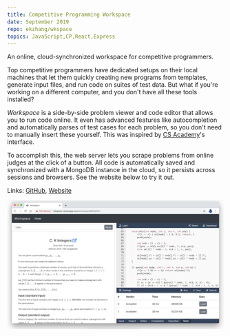 ```yaml
---
title: Competitive Programming Workspace
date: September 2019
repo: ekzhang/wkspace
topics: JavaScript,CP,React,Express
---
```


<div class="row">
  <div class="col-md-8">
    <p class="lead">
      An online, cloud-synchronized workspace for competitive programmers.
    </p>
    <p>
      Top competitive programmers have dedicated setups on their local machines
      that let them quickly creating new programs from templates, generate input
      files, and run code on suites of test data. But what if you're working on
      a different computer, and you don't have all these tools installed?
    </p>
    <p>
      <em>Workspace</em> is a side-by-side problem viewer and code editor that
      allows you to run code online. It even has advanced features like
      autocompletion and automatically parses of test cases for each problem, so
      you don't need to manually insert these yourself. This was inspired by
      <a href="https://csacademy.com/">CS Academy</a>'s interface.
    </p>
    <p>
      To accomplish this, the web server lets you scrape problems from online
      judges at the click of a button. All code is automatically saved and
      synchronized with a MongoDB instance in the cloud, so it persists across
      sessions and browsers. See the website below to try it out.
    </p>
    <p class="font-weight-bold">
      Links:
      <a href="https://github.com/ekzhang/wkspace">GitHub</a>,
      <a href="https://wkspace.herokuapp.com/">Website</a>
    </p>
  </div>
  <div class="col-md-4">
    <a href="/assets/images/wkspace.png">
      <img
        class="img-fluid"
        alt="Competitive Programming Workspace"
        src="/assets/images/wkspace.png"
      />
    </a>
  </div>
</div>

